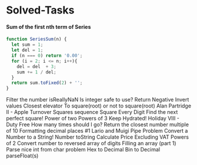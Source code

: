 # Solved-Tasks
#### Sum of the first nth term of Series
```javascript
function SeriesSum(n) {
  let sum = 1; 
  let del = 1;
  if (n === 0) return '0.00';
  for (i = 2; i <= n; i++){
    del = del  + 3;
    sum += 1 / del;
  }
  return sum.toFixed(2) + '';
}
```
Filter the number
isReallyNaN
Is integer safe to use?
Return Negative
Invert values
Closest elevator
To square(root) or not to square(root)
Alan Partridge II - Apple Turnover
Squares sequence
Square Every Digit
Find the next perfect square!
Power of two
Powers of 3
Keep Hydrated!
Holiday VIII - Duty Free
How many times should I go?
Return the closest number multiple of 10
Formatting decimal places #1
Lario and Muigi Pipe Problem
Convert a Number to a String!
Number toString
Calculate Price Excluding VAT
Powers of 2
Convert number to reversed array of digits
Filling an array (part 1)
Parse nice int from char problem
Hex to Decimal
Bin to Decimal
parseFloat(s)


